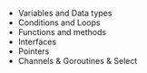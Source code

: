 - Variables and Data types
- Conditions and Loops
- Functions and methods
- Interfaces
- Pointers
- Channels & Goroutines & Select